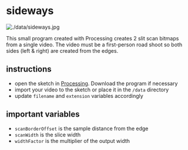 sideways
========

![./data/sideways.jpg](sideways)

This small program created with Processing creates 2 slit scan bitmaps from a single video.
The video must be a first-person road shoot so both sides (left & right) are created from the edges.


instructions
---------------
* open the sketch in [Processing](http://www.processing.org). Download the program if necessary
* import your video to the sketch or place it in the <code>/data</code> directory
* update <code>filename</code> and <code>extension</code> variables accordingly

important variables
--------------------------

* <code>scanBorderOffset</code> is the sample distance from the edge
* <code>scanWidth</code> is the slice width
* <code>widthFactor</code> is the multiplier of the output width
